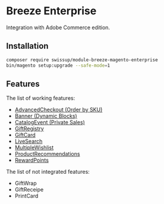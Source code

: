 # Breeze Enterprise

Integration with Adobe Commerce edition.

## Installation

```bash
composer require swissup/module-breeze-magento-enterprise
bin/magento setup:upgrade --safe-mode=1
```

## Features

The list of working features:

 - [AdvancedCheckout (Order by SKU)](https://experienceleague.adobe.com/docs/commerce-admin/stores-sales/point-of-purchase/cart/order-by-sku.html?lang=en)
 - [Banner (Dynamic Blocks)](https://experienceleague.adobe.com/docs/commerce-admin/content-design/elements/dynamic-blocks/dynamic-blocks.html?lang=en)
 - [CatalogEvent (Private Sales)](https://experienceleague.adobe.com/docs/commerce-admin/marketing/promotions/events/events-private-sales.html?lang=en)
 - [GiftRegistry](https://experienceleague.adobe.com/docs/commerce-admin/config/customers/gift-registry.html?lang=en)
 - [GiftCard](https://experienceleague.adobe.com/docs/commerce-admin/stores-sales/point-of-purchase/gift-cards/product-gift-card-workflow.html?lang=en)
 - [LiveSearch](https://experienceleague.adobe.com/docs/commerce-merchant-services/live-search/overview.html?lang=en)
 - [MultipleWishlist](https://experienceleague.adobe.com/docs/commerce-admin/stores-sales/shopper-tools/wish-lists/wishlists.html?lang=en)
 - [ProductRecommendations](https://experienceleague.adobe.com/docs/commerce-merchant-services/product-recommendations/overview.html?lang=en)
 - [RewardPoints](https://experienceleague.adobe.com/docs/commerce-admin/config/customers/reward-points.html?lang=en)

The list of not integrated features:

 - GiftWrap
 - GiftReceipe
 - PrintCard
